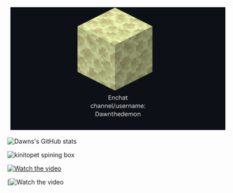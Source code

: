 
<div align="center">
  <img src="./Enchat_Card1.png" height="280" />
</div>

![Dawns's GitHub stats](https://github-readme-stats.vercel.app/api?username=Dawnthedemon&show_icons=true&theme=transparent)

![kinitopet spining box](https://github.com/user-attachments/assets/210d3c56-f891-4f8c-bb44-d4c9c5be95ab)

[![Watch the video](https://img.youtube.com/vi/FtutLA63Cp8/default.jpg)](https://youtu.be/FtutLA63Cp8)

[![Watch the video]()

